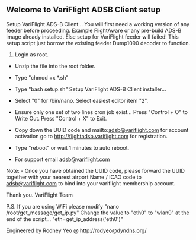 Welcome to VariFlight ADSB Client setup
---------------------------------------

Setup VariFlight ADS-B Client...
You will first need a working version of any feeder before proceeding.
Example FlightAware or any pre-build ADS-B image already installed.
Else setup for VariFlight feeder will failed!
This setup script just borrow the existing feeder Dump1090 decoder to function.

1. Login as root.

  - Unzip the file into the root folder.

  - Type "chmod +x *.sh"

  - Type "bash setup.sh" Setup VariFlight ADS-B Client installer...

  - Select "0" for /bin/nano. 
  Select easiest editor item "2".

  - Ensure only one set of two lines cron job exist...
  Press "Control + O" to Write Out.
  Press "Control + X" to Exit.

  - Copy down the UUID code and 
   mailto:adsb@variflight.com for account activation
   go to http://flightadsb.variflight.com for registration.

  - Type "reboot" or wait 1 minutes to auto reboot.

  - For support email adsb@variflight.com

Note: - Once you have obtained the UUID code, please forward the UUID together
with your nearest airport Name / ICAO code to adsb@variflight.com
to bind into your variflight membership account.

Thank you.
VariFlight Team 

P.S. If you are using WiFi please modify "nano /root/get_message/get_ip.py"
Change the value to "eth0" to "wlan0" at the end of the script...
"eth=get_ip_address('eth0')"


Engineered by Rodney Yeo @ http://rodyeo@dyndns.org/
